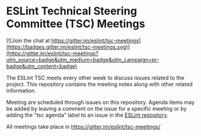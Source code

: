 # ESLint Technical Steering Committee (TSC) Meetings

[![Join the chat at https://gitter.im/eslint/tsc-meetings](https://badges.gitter.im/eslint/tsc-meetings.svg)](https://gitter.im/eslint/tsc-meetings?utm_source=badge&utm_medium=badge&utm_campaign=pr-badge&utm_content=badge)

The ESLint TSC meets every other week to discuss issues related to the project. This repository contains the meeting notes along with other related information. 

Meeting are scheduled through issues on this repository. Agenda items may be added by leaving a comment on the issue for a specific meeting or by adding the "tsc agenda" label to an issue in the [ESLint repository](https://github.com/eslint/eslint).

All meetings take place in https://gitter.im/eslint/tsc-meetings/
